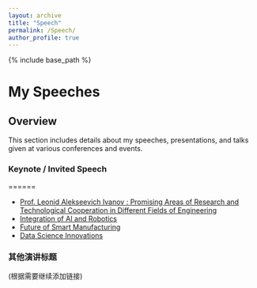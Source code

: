 ```yaml
---
layout: archive
title: "Speech"
permalink: /Speech/
author_profile: true
---
```


{% include base_path %}

# My Speeches

## Overview
This section includes details about my speeches, presentations, and talks given at various conferences and events.

### Keynote / Invited Speech
======
- [Prof. Leonid Alekseevich Ivanov : Promising Areas of Research and Technological Cooperation in Different Fields of Engineering](talk1/)  
- [Integration of AI and Robotics](talk2/)  
- [Future of Smart Manufacturing](talk3/)  
- [Data Science Innovations](talk4/)  

### 其他演讲标题
(根据需要继续添加链接)
